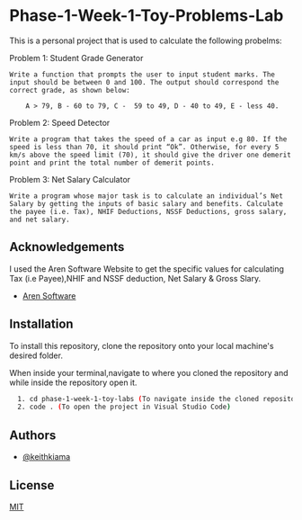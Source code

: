 
# Phase-1-Week-1-Toy-Problems-Lab

This is a personal project that is used to calculate the following probelms:

 Problem 1: Student Grade Generator

    Write a function that prompts the user to input student marks. The input should be between 0 and 100. The output should correspond the correct grade, as shown below: 

        A > 79, B - 60 to 79, C -  59 to 49, D - 40 to 49, E - less 40.

 

Problem 2: Speed Detector 

    Write a program that takes the speed of a car as input e.g 80. If the speed is less than 70, it should print “Ok”. Otherwise, for every 5 km/s above the speed limit (70), it should give the driver one demerit point and print the total number of demerit points.

    

Problem 3: Net Salary Calculator 

    Write a program whose major task is to calculate an individual’s Net Salary by getting the inputs of basic salary and benefits. Calculate the payee (i.e. Tax), NHIF Deductions, NSSF Deductions, gross salary, and net salary. 

   


## Acknowledgements
I used the Aren Software Website to get the specific values for calculating Tax (i.e Payee),NHIF and NSSF deduction, Net Salary & Gross Slary.
 - [Aren Software](https://www.aren.co.ke/payroll/taxrates.htm)



## Installation

To install this repository, clone the repository onto your local machine's desired folder.

When inside your terminal,navigate to where you cloned the repository and while inside the repository open it.
```bash
  1. cd phase-1-week-1-toy-labs (To navigate inside the cloned repository)
  2. code . (To open the project in Visual Studio Code)
```
    
## Authors

- [@keithkiama](https://www.github.com/keithkiama)


## License

[MIT](https://choosealicense.com/licenses/mit/)

